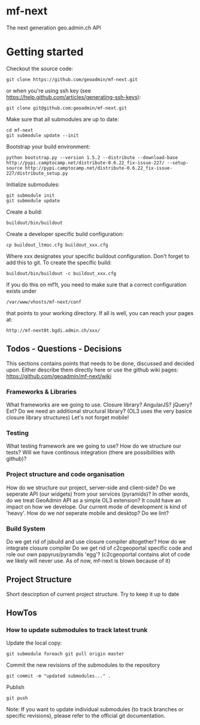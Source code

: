 mf-next
=======

The next generation geo.admin.ch API

# Getting started

Checkout the source code:

    git clone https://github.com/geoadmin/mf-next.git

or when you're using ssh key (see https://help.github.com/articles/generating-ssh-keys):

    git clone git@github.com:geoadmin/mf-next.git

Make sure that all submodules are up to date:

    cd mf-next
    git submodule update --init

Bootstrap your build environment:

    python bootstrap.py --version 1.5.2 --distribute --download-base http://pypi.camptocamp.net/distribute-0.6.22_fix-issue-227/ --setup-source http://pypi.camptocamp.net/distribute-0.6.22_fix-issue-227/distribute_setup.py

Initialize submodules:

    git submodule init
    git submodule update

Create a build:

    buildout/bin/buildout

Create a developer specific build configuration:

    cp buildout_ltmoc.cfg buildout_xxx.cfg

Where xxx designates your specific buildout configuration. Don't forget to add this to git. To create the specific build:

    buildout/bin/buildout -c buildout_xxx.cfg

If you do this on mf1t, you need to make sure that a correct configuration exists under
    
    /var/www/vhosts/mf-next/conf

that points to your working directory. If all is well, you can reach your pages at:

    http://mf-next0t.bgdi.admin.ch/xxx/

## Todos - Questions - Decisions
This sections contains points that needs to be done, discussed and decided upon. Either describe them directly here or use the github wiki pages:
https://github.com/geoadmin/mf-next/wiki

### Frameworks & Libraries
What frameworks are we going to use. Closure library? AngularJS? jQuery? Ext? Do we need an additional structural library? (OL3 uses the very basice closure library structures)
Let's not forget mobile!

### Testing
What testing framework are we going to use?
How do we structure our tests?
Will we have continous integration (there are possibilities with github)?

### Project structure and code organisation
How do we structure our project, server-side and client-side?
Do we seperate API (our widgets) from your services (pyramids)? In other words, do we treat GeoAdmin API as a simple OL3 extension? It could have an impact on how we develope. Our current mode of development is kind of 'heavy'.
How do we _not_ seperate mobile and desktop?
Do we lint?

### Build System
Do we get rid of jsbuild and use closure compiler altogether?
How do we integrate closure compiler
Do we get rid of c2cgeoportal specific code and role our own papyrus/pyramdis 'egg'? (c2cgeoportal contains alot of code we likely will never use. As of now, mf-next is blown because of it)

## Project Structure
Short descirption of current project structure. Try to keep it up to date

## HowTos

### How to update submodules to track latest trunk

Update the local copy:

    git submodule foreach git pull origin master

Commit the new revisions of the submodules to the repository

    git commit -m "updated submodules..." .

Publish

    git push

Note: If you want to update individual submodules (to track branches or specific revisions), please refer to the official git documentation.



